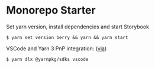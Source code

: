 # Monorepo Starter

Set yarn version, install dependencies and start Storybook

```
$ yarn set version berry && yarn && yarn start
```

VSCode and Yarn 3 PnP integration: ([via](https://yarnpkg.com/getting-started/editor-sdks#vscode))

```
$ yarn dlx @yarnpkg/sdks vscode
```

